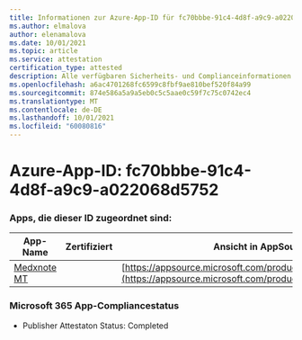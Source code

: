 ```yaml
---
title: Informationen zur Azure-App-ID für fc70bbbe-91c4-4d8f-a9c9-a022068d5752
ms.author: elmalova
author: elenamalova
ms.date: 10/01/2021
ms.topic: article
ms.service: attestation
certification_type: attested
description: Alle verfügbaren Sicherheits- und Complianceinformationen für fc70bbbe-91c4-4d8f-a9c9-a022068d5752.
ms.openlocfilehash: a6ac4701268fc6599c8fbf9ae810bef520f84a99
ms.sourcegitcommit: 874e586a5a9a5eb0c5c5aae0c59f7c75c0742ec4
ms.translationtype: MT
ms.contentlocale: de-DE
ms.lasthandoff: 10/01/2021
ms.locfileid: "60080816"
---
```

# <a name="azure-app-id-fc70bbbe-91c4-4d8f-a9c9-a022068d5752"></a>Azure-App-ID: fc70bbbe-91c4-4d8f-a9c9-a022068d5752


### <a name="apps-associated-with-this-id"></a>Apps, die dieser ID zugeordnet sind:
| **App-Name** | **Zertifiziert** | **Ansicht in AppSource** |
|--------------|---------------|-----------------------|
| [Medxnote MT](https://docs.microsoft.com/microsoft-365-app-certification/forward/WA200001823) |  | [https://appsource.microsoft.com/product/office/WA200001823](https://appsource.microsoft.com/product/office/WA200001823) |

### <a name="microsoft-365-app-compliance-status"></a>Microsoft 365 App-Compliancestatus
- Publisher Attestaton Status: Completed
